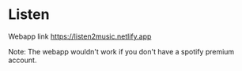 # Listen
Webapp link
https://listen2music.netlify.app

Note: The webapp wouldn't work if you don't have a spotify premium account.
